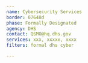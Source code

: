 ```yaml
---
name: Cybersecurity Services
border: 07648d
phase: Formally Designated
agency: DHS
contact: QSMO@hq.dhs.gov
services: xxx, xxxxx, xxxx
filters: formal dhs cyber

---
```

